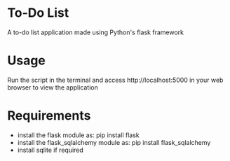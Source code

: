 # To-Do List
A to-do list application made using Python's flask framework

# Usage
Run the script in the terminal and access http://localhost:5000 in your web browser to view the application

# Requirements
- install the flask module as: pip install flask
- install the flask_sqlalchemy module as: pip install flask_sqlalchemy
- install sqlite if required
